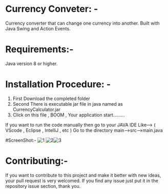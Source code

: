 # Currency Conveter: - 
Currency converter that can change one currency into another. Built with Java Swing and Action Events.

# Requirements:- 
Java version 8 or higher.

# Installation Procedure: - 

1. First  Download the completed folder 
2. Second There is executable jar file in java named as CurrencyCalculator.jar
3. Click on this file , BOOM , Your application start.........

If you want to run the code manually then go to your JAVA IDE Like--> ( VScode , Eclipse , IntelliJ , etc ) 
Go to the directory main-->src-->main.java

#ScreenShot:-
![1](https://user-images.githubusercontent.com/107392490/183481957-e8fa28e5-c4ed-409b-8ebd-fa351d8304f0.png)     ![2](https://user-images.githubusercontent.com/107392490/183481933-c547e357-e2e8-4425-b10a-6c3afa0f46f9.png)![3](https://user-images.githubusercontent.com/107392490/183481944-bced72f0-98c8-4603-a4fa-11f2418368ab.png)


# Contributing:-
If you want to contribute to this project and make it better with new ideas, your pull request is very welcomed. If you find any issue just put it in the repository issue section, thank you.
